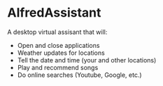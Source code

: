 # AlfredAssistant

A desktop virtual assisant that will:
- Open and close applications
- Weather updates for locations
- Tell the date and time (your and other locations)
- Play and recommend songs
- Do online searches (Youtube, Google, etc.)